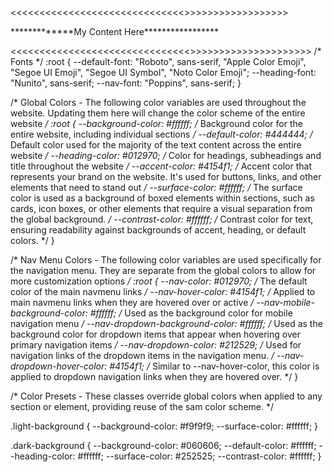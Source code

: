 <<<<<<<<<<<<<<<<<<<<<<<<<<<<<<<HTML >>>>>>>>>>>>>>>>>>>
<!DOCTYPE html>
<html lang="en">
<head>
  <meta charset="utf-8">
  <meta content="width=device-width, initial-scale=1.0" name="viewport">
  <title>FlexStart</title>

 
  <!-- Favicons -->
  <link href="assets/img/favicon.png" rel="icon">
  

  <!-- Fonts (NUNITO,POPPINS,ROBOTO)-->
  <link href="https://fonts.googleapis.com" rel="preconnect">
  <link href="https://fonts.gstatic.com" rel="preconnect" crossorigin>
  <link href="https://fonts.googleapis.com/css2?family=Roboto:ital,wght@0,100;0,300;0,400;0,500;0,700;0,900;1,100;1,300;1,400;1,500;1,700;1,900&family=Poppins:ital,wght@0,100;0,200;0,300;0,400;0,500;0,600;0,700;0,800;0,900;1,100;1,200;1,300;1,400;1,500;1,600;1,700;1,800;1,900&family=Nunito:ital,wght@0,200;0,300;0,400;0,500;0,600;0,700;0,800;0,900;1,200;1,300;1,400;1,500;1,600;1,700;1,800;1,900&display=swap" rel="stylesheet">

  <!-- Bootstrap -->
  <link href="https://cdn.jsdelivr.net/npm/bootstrap@5.3.3/dist/css/bootstrap.min.css" rel="stylesheet">
  <!--icon bootstrap  -->
  <link rel="stylesheet" href="https://cdn.jsdelivr.net/npm/bootstrap-icons@1.3.0/font/bootstrap-icons.css">
  

  <!-- Main CSS File -->
  <link href="assets/css/main.css" rel="stylesheet">
  <link rel="stylesheet" href="assets/css/owl.carousel.min.css">
  <link rel="stylesheet" href="assets/css/owl.theme.default.min.css">
</head>
<body>
  *************My Content Here*****************
  <script src="https://cdn.jsdelivr.net/npm/bootstrap@5.3.3/dist/js/bootstrap.bundle.min.js"></script>
</body>
</html>

<<<<<<<<<<<<<<<<<<<<<<<<<<<<<<<<CSS >>>>>>>>>>>>>>>>>>>>>> 
/* Fonts */
:root {
  --default-font: "Roboto",  sans-serif, "Apple Color Emoji", "Segoe UI Emoji", "Segoe UI Symbol", "Noto Color Emoji";
  --heading-font: "Nunito",  sans-serif;
  --nav-font: "Poppins",  sans-serif;
}

/* Global Colors - The following color variables are used throughout the website. Updating them here will change the color scheme of the entire website */
:root { 
  --background-color: #ffffff; /* Background color for the entire website, including individual sections */
  --default-color: #444444; /* Default color used for the majority of the text content across the entire website */
  --heading-color: #012970; /* Color for headings, subheadings and title throughout the website */
  --accent-color: #4154f1; /* Accent color that represents your brand on the website. It's used for buttons, links, and other elements that need to stand out */
  --surface-color: #ffffff; /* The surface color is used as a background of boxed elements within sections, such as cards, icon boxes, or other elements that require a visual separation from the global background. */
  --contrast-color: #ffffff; /* Contrast color for text, ensuring readability against backgrounds of accent, heading, or default colors. */
}

/* Nav Menu Colors - The following color variables are used specifically for the navigation menu. They are separate from the global colors to allow for more customization options */
:root {
  --nav-color: #012970;  /* The default color of the main navmenu links */
  --nav-hover-color: #4154f1; /* Applied to main navmenu links when they are hovered over or active */
  --nav-mobile-background-color: #ffffff; /* Used as the background color for mobile navigation menu */
  --nav-dropdown-background-color: #ffffff; /* Used as the background color for dropdown items that appear when hovering over primary navigation items */
  --nav-dropdown-color: #212529; /* Used for navigation links of the dropdown items in the navigation menu. */
  --nav-dropdown-hover-color: #4154f1; /* Similar to --nav-hover-color, this color is applied to dropdown navigation links when they are hovered over. */
}

/* Color Presets - These classes override global colors when applied to any section or element, providing reuse of the sam color scheme. */

.light-background {
  --background-color: #f9f9f9;
  --surface-color: #ffffff;
}

.dark-background {
  --background-color: #060606;
  --default-color: #ffffff;
  --heading-color: #ffffff;
  --surface-color: #252525;
  --contrast-color: #ffffff;
}


